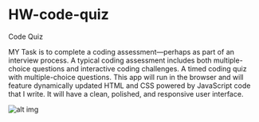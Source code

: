 # HW-code-quiz
 Code Quiz

MY Task
is to complete a coding assessment—perhaps as part of an interview process. A typical coding assessment includes both multiple-choice questions and interactive coding challenges. A timed coding quiz with multiple-choice questions. This app will run in the browser and will feature dynamically updated HTML and CSS powered by JavaScript code that I write. It will have a clean, polished, and responsive user interface.
 

![alt img ](Capture.png "ScreenShot")
